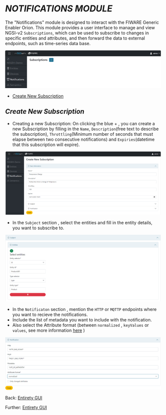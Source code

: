 # *NOTIFICATIONS MODULE*

The "Notifications" module is designed to interact with the FIWARE Generic Enabler Orion.
This module provides a user interface to manage and view NGSI-v2 `Subscriptions`, which can be used to subscribe to changes in specific entities and attributes, and then forward the data to external endpoints, such as time-series data base.

![Alt text](images/image-17.png)

- [Create New Subscription](#create-new-subscription)

## *Create New Subscription*
-	Creating a new Subscription: On clicking the blue + , you can create a new Subscription by filling in the `Name`, `Description`(free text to describe the subscription), `Throttling`(Minimum number of seconds that must elapse between two consecutive notifications) and `Expiries`(datetime that this subscription will expire).

![Alt text](images/image-18.png)

-	In the `Subject` section , select the entities and fill in the entity details, you want to subscribe to.

![Alt text](images/image-19.png)

-	In the `Notificaton` section , mention the `HTTP` or `MQTTP` endpoints where you want to recieve the notifications.
-	Include the list of metadata you want to include with the notification.
-	Also select the Attribute format (between `normalized` , `keyValues` or `values`, see more information [here](https://fiware-orion.readthedocs.io/en/master/orion-api.html#notification-messages) )

![Alt text](images/image-20.png)

Back: [Entirety GUI](../GUI_TUTORIALS.md#modules)

Further: [Entirety GUI](../GUI_TUTORIALS.md#modules)
